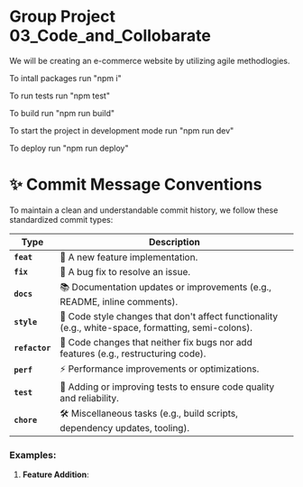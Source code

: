 # Group Project 03_Code_and_Collobarate

We will be creating an e-commerce website by utilizing agile methodlogies.

To intall packages run "npm i" 

To run tests run "npm test"

To build run "npm run build"

To start the project in development mode run "npm run dev"

To deploy run "npm run deploy"

# ✨ Commit Message Conventions

To maintain a clean and understandable commit history, we follow these standardized commit types:

| **Type**      | **Description**                                                                                   |
|---------------|---------------------------------------------------------------------------------------------------|
| **`feat`**    | 🚀 A new feature implementation.                                                                  |
| **`fix`**     | 🐛 A bug fix to resolve an issue.                                                                 |
| **`docs`**    | 📚 Documentation updates or improvements (e.g., README, inline comments).                         |
| **`style`**   | 🎨 Code style changes that don't affect functionality (e.g., white-space, formatting, semi-colons). |
| **`refactor`**| 🔄 Code changes that neither fix bugs nor add features (e.g., restructuring code).                 |
| **`perf`**    | ⚡ Performance improvements or optimizations.                                                     |
| **`test`**    | 🧪 Adding or improving tests to ensure code quality and reliability.                               |
| **`chore`**   | 🛠️ Miscellaneous tasks (e.g., build scripts, dependency updates, tooling).                         |

### Examples:

1. **Feature Addition**: